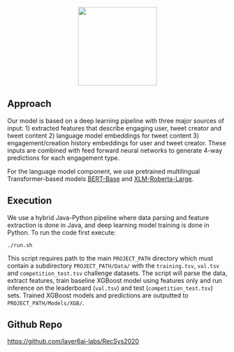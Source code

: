 <p align="center">
<a href="https://layer6.ai/"><img src="https://github.com/layer6ai-labs/DropoutNet/blob/master/logs/logobox.jpg" width="180"></a>
</p>

## Approach

Our model is based on a deep learning pipeline with three major sources of input: 1) extracted features that describe engaging user, tweet creator and tweet content 2) language model embeddings for tweet content 3) engagement/creation history embeddings for user and tweet creator. These inputs are combined with feed forward neural networks to generate 4-way predictions for each engagement type.

For the language model component, we use pretrained multilingual Transformer-based models [BERT-Base](https://huggingface.co/bert-base-multilingual-cased) and [XLM-Roberta-Large](https://huggingface.co/xlm-roberta-large).


## Execution

We use a hybrid Java-Python pipeline where data parsing and feature extraction is done in Java, and deep learning model training is done in Python. To run the code first execute:
```
./run.sh
```
This script requires path to the main `PROJECT_PATH` directory which must contain a subdirectory `PROJECT_PATH/Data/` with the `training.tsv`, `val.tsv` and `competition_test.tsv` challenge datasets. The script will parse the data, extract features, train baseline XGBoost model using features only and run inference on the leaderboard (`val.tsv`) and test (`competition_test.tsv`) sets. Trained XGBoost models and predictions are outputted to `PROJECT_PATH/Models/XGB/`.


## Github Repo
https://github.com/layer6ai-labs/RecSys2020

